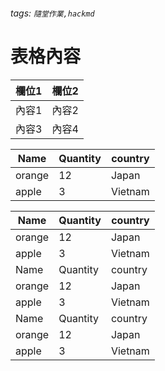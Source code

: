 ###### tags: `隨堂作業,hackmd` 


# 表格內容
| 欄位1 | 欄位2 |
| ------------ | ------------- | 
| 內容1 | 內容2 | 
| 內容3 | 內容4 | 




| Name   | Quantity | country |
| ------ | -------- | ------- |
| orange | 12       | Japan   |
| apple  | 3        | Vietnam |


| Name   | Quantity | country |		
| ------ | -------- | ------- |		
| orange | 12       | Japan   |		
| apple  | 3        | Vietnam |		
| Name   | Quantity | country |		
| orange | 12       | Japan   |		
| apple  | 3        | Vietnam |		
| Name   | Quantity | country |		
| orange | 12       | Japan   |		
| apple  | 3        | Vietnam |		



